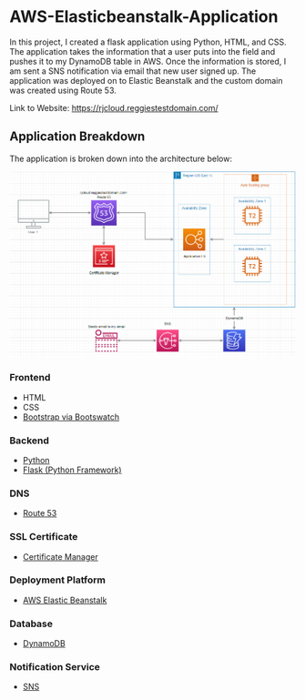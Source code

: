 # AWS-Elasticbeanstalk-Application

In this project, I created a flask application using Python, HTML, and CSS. The application takes the information that a user puts into the field and pushes it to my DynamoDB table in AWS. Once the information is stored, I am sent a SNS notification via email that new user signed up. The application was deployed on to Elastic Beanstalk and the custom domain was created using Route 53.

Link to Website: https://rjcloud.reggiestestdomain.com/



## Application Breakdown

The application is broken down into the architecture below:

![ebsapp](https://github.com/rjones18/Images/blob/main/Elbsite3.png)



### Frontend

- HTML
- CSS
- [Bootstrap via Bootswatch](https://bootswatch.com/)


### Backend 

- [Python](https://www.python.org/) 
- [Flask (Python Framework)](https://flask.palletsprojects.com/en/1.1.x/)



### DNS

- [Route 53](https://aws.amazon.com/route53/)


### SSL Certificate

- [Certificate Manager](https://aws.amazon.com/certificate-manager/)

### Deployment Platform

- [AWS Elastic Beanstalk](https://aws.amazon.com/elasticbeanstalk/)


### Database 

- [DynamoDB](https://aws.amazon.com/dynamodb/)

### Notification Service

- [SNS](https://aws.amazon.com/sns/?whats-new-cards.sort-by=item.additionalFields.postDateTime&whats-new-cards.sort-order=desc)

